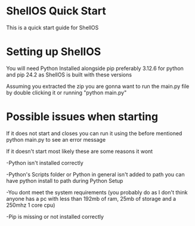 # ShellOS Quick Start
This is a quick start guide for ShellOS 

# Setting up ShellOS

You will need Python Installed alongside pip preferably 3.12.6 for python and pip 24.2 as ShellOS is built with these versions

Assuming you extracted the zip you are gonna want to run the main.py file by double clicking it or running "python main.py" 

# Possible issues when starting 

If it does not start and closes you can run it using the before mentioned python main.py to see an error message 

If it doesn't start most likely these are some reasons it wont 

-Python isn't installed correctly

-Python's Scripts folder or Python in general isn't added to path you can have python install to path during Python Setup

-You dont meet the system requirements (you probably do as I don't think anyone has a pc with less than 192mb of ram, 25mb of storage and a 250mhz 1 core cpu)

-Pip is missing or not installed correctly
